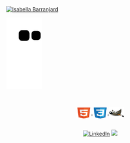 <a href="https://github.com/bellabarranjard">
<img width="49%" height="195px" src="https://github-readme-stats.vercel.app/api?username=bellabarranjard&show_icons=true&count_private=true&hide_border=true&title_color=00bfbf&icon_color=00bfbf&text_color=FFFFFF&bg_color=7a297a" alt="Isabella Barranjard" />


  <div>

![snake gif](https://github.com/bellabarranjard/bellabarranjard/blob/output/github-contribution-grid-snake.svg)

</div>

##

<div align="center" style="display: inline_block"><br>
  <img align="center" alt="Isabella-HTML" height="30" width="40" src="https://raw.githubusercontent.com/devicons/devicon/master/icons/html5/html5-original.svg">
  <img align="center" alt="Isabella-CSS" height="30" width="40" src="https://raw.githubusercontent.com/devicons/devicon/master/icons/css3/css3-original.svg">
<img align="center" alt="Isabella-Gimp" height="30" width="40" src="https://raw.githubusercontent.com/devicons/devicon/master/icons/gimp/gimp-original.svg">
 </div>

##


<div align="center">

[![LinkedIn](https://img.shields.io/badge/LinkedIn-0077B5?style=for-the-badge&logo=linkedin&logoColor=white)](https://www.linkedin.com/in/isabella-marques-bb30a7251/)       <a href = "mailto:isabella.marques8@etec.sp.gov.br"><img src="https://img.shields.io/badge/-Gmail-%23333?style=for-the-badge&logo=gmail&logoColor=white" target="_blank"></a>

</div>
